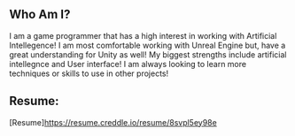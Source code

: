 ## Who Am I?

I am a game programmer that has a high interest in working with Artificial Intellegence! I am most comfortable working with Unreal Engine but, 
have a great understanding for Unity as well! My biggest strengths include artificial intellegnce and User interface! I am always looking to learn
more techniques or skills to use in other projects!

## Resume:
[Resume]https://resume.creddle.io/resume/8svpl5ey98e
